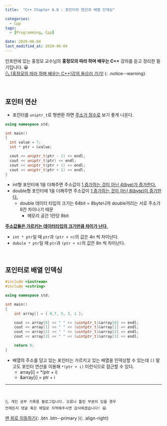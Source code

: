 ```yaml
---
title:  "C++ Chapter 6.8 : 포인터의 연산과 배열 인덱싱" 

categories:
  - Cpp
tags:
  - [Programming, Cpp]

date: 2020-06-04
last_modified_at: 2020-06-04
---
```

인프런에 있는 홍정모 교수님의 **홍정모의 따라 하며 배우는 C++** 강의를 듣고 정리한 필기입니다. 😀    
[🌜 [홍정모의 따라 하며 배우는 C++]강의 들으러 가기!](https://www.inflearn.com/course/following-c-plus)
{: .notice--warning}

<br>

## 포인터 연산
- 포인터를 `uniptr_t`로 형변환 하면 <u>주소가 정수로</u> 보기 좋게 나온다. 

```cpp
using namespace std;

int main()
{
  int value = 7;
  int * ptr = &value;

  cout << uniptr_t(ptr - 1) << endl;
  cout << uniptr_t(ptr) << endl;
  cout << uniptr_t(ptr + 1) << endl;
  cout << uniptr_t(ptr + 1) << endl;
}
```

- int형 포인터에 1을 더해주면 주소값이 <u>1 증가하는 것이 아닌 4(bye)가 증가한다.</u>
- double형 포인터에 1을 더해주면 주소값이 <u>1 증가하는 것이 아닌 8(byte)이 증가한다.</u>
  - double 데이터 타입의 크기는 64bit = 8byte니까 double끼리는 서로 주소가 8칸 차이나기 때문 
    - 메모리 공간 1칸당 8bit

**<u>주소값들은 가르키는 데이터타입의 크기만큼 차이가 난다.</u>**
- `int * ptr`일 때 `ptr`과 `(ptr + n)`의 값은 4n 씩 차이난다.
- `dobule * ptr`일 때 `ptr`과 `(ptr + n)`의 값은 8n 씩 차이난다.

<br>

## 포인터로 배열 인덱싱

```cpp
#include <iostream>
#include <cstring>

using namespace std;

int main()
{
	int array[] = { 9,7, 5, 3, 1 };

	cout << array[0] << " " << (uintptr_t)&array[0] << endl;
	cout << array[1] << " " << (uintptr_t)&array[1] << endl;
	cout << array[2] << " " << (uintptr_t)&array[2] << endl;
	cout << array[3] << " " << (uintptr_t)&array[3] << endl;

	return 0;
}
```

- 배열의 주소를 담고 있는 포인터는 가르키고 있는 배열을 인덱싱할 수 있는데 `[]` 말고도 포인터 연산을 이용해 `*(ptr + i)` 이런식으로 접근할 수 있다. 
  - array[i] = *(ptr + i)
  - &array[i] = ptr + i

***
<br>

    🌜 개인 공부 기록용 블로그입니다. 오류나 틀린 부분이 있을 경우 
    언제든지 댓글 혹은 메일로 지적해주시면 감사하겠습니다! 😄

[맨 위로 이동하기](#){: .btn .btn--primary }{: .align-right}